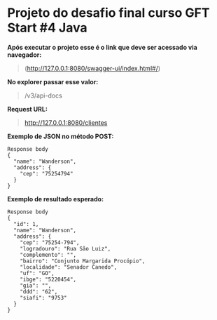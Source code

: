 # Projeto do desafio final curso GFT Start #4 Java


**Após executar o projeto esse é o link que deve ser acessado via navegador:**
> (http://127.0.0.1:8080/swagger-ui/index.html#/)

**No explorer passar esse valor:** 
> /v3/api-docs

**Request URL:**
> http://127.0.0.1:8080/clientes

**Exemplo de JSON no método POST:**

```
Response body
{
  "name": "Wanderson",
  "address": {
    "cep": "75254794"
  }
}
```

**Exemplo de resultado esperado:**

```
Response body
{
  "id": 1,
  "name": "Wanderson",
  "address": {
    "cep": "75254-794",
    "logradouro": "Rua São Luiz",
    "complemento": "",
    "bairro": "Conjunto Margarida Procópio",
    "localidade": "Senador Canedo",
    "uf": "GO",
    "ibge": "5220454",
    "gia": "",
    "ddd": "62",
    "siafi": "9753"
  }
}
```
